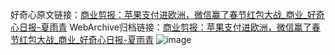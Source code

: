好奇心原文链接：[商业剪报：苹果支付进欧洲，微信赢了春节红包大战_商业_好奇心日报-夏雨青](https://www.qdaily.com/articles/6763.html)
WebArchive归档链接：[商业剪报：苹果支付进欧洲，微信赢了春节红包大战_商业_好奇心日报-夏雨青](http://web.archive.org/web/20181001174130/http://www.qdaily.com:80/articles/6763.html)
![image](http://ww3.sinaimg.cn/large/007d5XDply1g3wb521l7ej30u031pkjl)